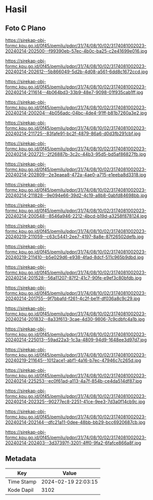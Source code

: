 # Hasil

## Foto C Plano

https://sirekap-obj-formc.kpu.go.id/0f45/pemilu/pdpr/31/74/08/10/02/3174081002023-20240214-202500--f99390eb-57ec-4b0c-ba25-c2e41699e016.jpg

https://sirekap-obj-formc.kpu.go.id/0f45/pemilu/pdpr/31/74/08/10/02/3174081002023-20240214-202612--5b866049-5d2b-4d08-a561-6dd8c1672ccd.jpg

https://sirekap-obj-formc.kpu.go.id/0f45/pemilu/pdpr/31/74/08/10/02/3174081002023-20240214-211614--4b064bd3-33b9-48e7-9098-01f935cab1ff.jpg

https://sirekap-obj-formc.kpu.go.id/0f45/pemilu/pdpr/31/74/08/10/02/3174081002023-20240214-200204--4b056adc-04bc-4de4-91ff-b81b7260a3e2.jpg

https://sirekap-obj-formc.kpu.go.id/0f45/pemilu/pdpr/31/74/08/10/02/3174081002023-20240214-211725--83fafe91-bc2f-4879-86a6-d0d3fb291cbf.jpg

https://sirekap-obj-formc.kpu.go.id/0f45/pemilu/pdpr/31/74/08/10/02/3174081002023-20240214-202721--2f26887b-3c2c-44b3-95d5-bd5af86827fb.jpg

https://sirekap-obj-formc.kpu.go.id/0f45/pemilu/pdpr/31/74/08/10/02/3174081002023-20240214-202809--2e3eaea8-472a-4ae0-a715-e1eeba8d3318.jpg

https://sirekap-obj-formc.kpu.go.id/0f45/pemilu/pdpr/31/74/08/10/02/3174081002023-20240214-211828--9e094e66-39d2-4c19-a8b8-0abfd84698bb.jpg

https://sirekap-obj-formc.kpu.go.id/0f45/pemilu/pdpr/31/74/08/10/02/3174081002023-20240214-200548--8546a946-2212-4bcd-b19d-a3258f878124.jpg

https://sirekap-obj-formc.kpu.go.id/0f45/pemilu/pdpr/31/74/08/10/02/3174081002023-20240219-211059--c63c5441-2ee7-4197-8a8e-87f26502defb.jpg

https://sirekap-obj-formc.kpu.go.id/0f45/pemilu/pdpr/31/74/08/10/02/3174081002023-20240219-211410--b5e029d6-e938-4fad-8dcf-511c965b9dbd.jpg

https://sirekap-obj-formc.kpu.go.id/0f45/pemilu/pdpr/31/74/08/10/02/3174081002023-20240214-201528--56a11207-87f2-41c7-90fe-e9ef3c80bfdb.jpg

https://sirekap-obj-formc.kpu.go.id/0f45/pemilu/pdpr/31/74/08/10/02/3174081002023-20240214-201755--9f7bbafd-f261-4c2f-be1f-df036a8c9c29.jpg

https://sirekap-obj-formc.kpu.go.id/0f45/pemilu/pdpr/31/74/08/10/02/3174081002023-20240214-201832--8a33f613-3cae-4d30-9806-7c9cdbfc4a1b.jpg

https://sirekap-obj-formc.kpu.go.id/0f45/pemilu/pdpr/31/74/08/10/02/3174081002023-20240214-225013--59ad22a3-1c3a-4809-94d9-1648ee3d97d7.jpg

https://sirekap-obj-formc.kpu.go.id/0f45/pemilu/pdpr/31/74/08/10/02/3174081002023-20240219-211645--1012ace1-abf1-4a16-b7ec-47946c7c265d.jpg

https://sirekap-obj-formc.kpu.go.id/0f45/pemilu/pdpr/31/74/08/10/02/3174081002023-20240214-225253--ec0f61ad-a113-4a7f-854b-ce4da514df87.jpg

https://sirekap-obj-formc.kpu.go.id/0f45/pemilu/pdpr/31/74/08/10/02/3174081002023-20240214-202325--90277ec8-2251-41ce-9ee3-7d3a0f14cb9c.jpg

https://sirekap-obj-formc.kpu.go.id/0f45/pemilu/pdpr/31/74/08/10/02/3174081002023-20240214-202144--dfc21a11-0dee-48bb-bb29-bcc6920687cb.jpg

https://sirekap-obj-formc.kpu.go.id/0f45/pemilu/pdpr/31/74/08/10/02/3174081002023-20240214-202403--3d37397f-3201-4ff0-9fa2-6fafce866a8f.jpg


## Metadata

| Key        | Value               |
| ---------- | ------------------- |
| Time Stamp | 2024-02-19 22:03:15 |
| Kode Dapil | 3102                |



